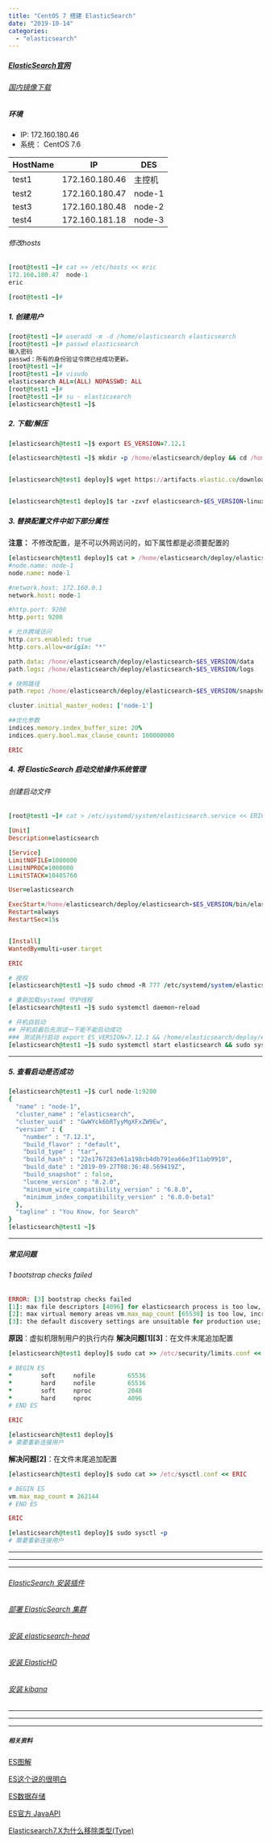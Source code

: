 ```yaml
---
title: "CentOS 7 搭建 ElasticSearch"
date: "2019-10-14"
categories: 
  - "elasticsearch"
---
```


##### [ElasticSearch官网](https://www.elastic.co/guide/en/elasticsearch/reference/current/getting-started-install.html "ElasticSearch官网")

###### [国内镜像下载](https://thans.cn/mirror/elasticsearch.html "国内镜像下载")

##### 环境

- IP: 172.160.180.46
- 系统： CentOS 7.6

| HostName | IP | DES |
| --- | --- | --- |
| test1 | 172.160.180.46 | 主控机 |
| test2 | 172.160.180.47 | node-1 |
| test3 | 172.160.180.48 | node-2 |
| test4 | 172.160.181.18 | node-3 |

###### 修改hosts

```ruby
[root@test1 ~]# cat >> /etc/hosts << eric
172.160.180.47  node-1
eric

[root@test1 ~]#
```

##### 1\. 创建用户

```ruby
[root@test1 ~]# useradd -m -d /home/elasticsearch elasticsearch
[root@test1 ~]# passwd elasticsearch
输入密码
passwd：所有的身份验证令牌已经成功更新。
[root@test1 ~]#
[root@test1 ~]# visudo
elasticsearch ALL=(ALL) NOPASSWD: ALL
[root@test1 ~]#
[root@test1 ~]# su - elasticsearch
[elasticsearch@test1 ~]$
```

##### 2\. 下载/解压

```ruby
[elasticsearch@test1 ~]$ export ES_VERSION=7.12.1

[elasticsearch@test1 ~]$ mkdir -p /home/elasticsearch/deploy && cd /home/elasticsearch/deploy


[elasticsearch@test1 deploy]$ wget https://artifacts.elastic.co/downloads/elasticsearch/elasticsearch-$ES_VERSION-linux-x86_64.tar.gz


[elasticsearch@test1 deploy]$ tar -zxvf elasticsearch-$ES_VERSION-linux-x86_64.tar.gz
```

##### 3\. 替换配置文件中如下部分属性

**注意：** 不修改配置，是不可以外网访问的，如下属性都是必须要配置的

```ruby
[elasticsearch@test1 deploy]$ cat > /home/elasticsearch/deploy/elasticsearch-$ES_VERSION/config/elasticsearch.yml << ERIC
#node.name: node-1
node.name: node-1

#network.host: 172.160.0.1
network.host: node-1

#http.port: 9200
http.port: 9200

# 允许跨域访问
http.cors.enabled: true
http.cors.allow-origin: "*"

path.data: /home/elasticsearch/deploy/elasticsearch-$ES_VERSION/data
path.logs: /home/elasticsearch/deploy/elasticsearch-$ES_VERSION/logs

# 快照路径
path.repo: /home/elasticsearch/deploy/elasticsearch-$ES_VERSION/snapshots

cluster.initial_master_nodes: ['node-1']

##优化参数
indices.memory.index_buffer_size: 20%
indices.query.bool.max_clause_count: 100000000

ERIC

```

##### 4\. 将 ElasticSearch 启动交给操作系统管理

###### 创建启动文件

```ruby
[root@test1 ~]# cat > /etc/systemd/system/elasticsearch.service << ERIC

[Unit]
Description=elasticsearch

[Service]
LimitNOFILE=1000000
LimitNPROC=1000000
LimitSTACK=10485760

User=elasticsearch

ExecStart=/home/elasticsearch/deploy/elasticsearch-$ES_VERSION/bin/elasticsearch
Restart=always
RestartSec=15s


[Install]
WantedBy=multi-user.target

ERIC

```

```ruby
# 授权
[elasticsearch@test1 ~]$ sudo chmod -R 777 /etc/systemd/system/elasticsearch.service

# 重新加载systemd 守护线程
[elasticsearch@test1 ~]$ sudo systemctl daemon-reload

# 开机自启动
## 开机前最后先测试一下能不能启动成功
### 测试执行启动 export ES_VERSION=7.12.1 && /home/elasticsearch/deploy/elasticsearch-$ES_VERSION/bin/elasticsearch
[elasticsearch@test1 ~]$ sudo systemctl start elasticsearch && sudo systemctl enable elasticsearch && systemctl status elasticsearch
```

* * *

##### 5\. 查看启动是否成功

```ruby
[elasticsearch@test1 ~]$ curl node-1:9200
{
  "name" : "node-1",
  "cluster_name" : "elasticsearch",
  "cluster_uuid" : "GwWYck6bRTyyMgXFxZW9Ew",
  "version" : {
    "number" : "7.12.1",
    "build_flavor" : "default",
    "build_type" : "tar",
    "build_hash" : "22e1767283e61a198cb4db791ea66e3f11ab9910",
    "build_date" : "2019-09-27T08:36:48.569419Z",
    "build_snapshot" : false,
    "lucene_version" : "8.2.0",
    "minimum_wire_compatibility_version" : "6.8.0",
    "minimum_index_compatibility_version" : "6.0.0-beta1"
  },
  "tagline" : "You Know, for Search"
}
[elasticsearch@test1 ~]$
```

* * *

##### 常见问题

###### 1 bootstrap checks failed

```ruby
ERROR: [3] bootstrap checks failed
[1]: max file descriptors [4096] for elasticsearch process is too low, increase to at least [65535]
[2]: max virtual memory areas vm.max_map_count [65530] is too low, increase to at least [262144]
[3]: the default discovery settings are unsuitable for production use; at least one of [discovery.seed_hosts, discovery.seed_providers, cluster.initial_master_nodes] must be configured
```

**原因**：虚拟机限制用户的执行内存 **解决问题\[1\]\[3\]**：在文件末尾追加配置

```ruby
[elasticsearch@test1 deploy]$ sudo cat >> /etc/security/limits.conf << ERIC

# BEGIN ES
*        soft     nofile         65536
*        hard     nofile         65536
*        soft     nproc          2048
*        hard     nproc          4096
# END ES

ERIC

[elasticsearch@test1 deploy]$
# 需要重新连接用户
```

**解决问题\[2\]**：在文件末尾追加配置

```ruby
[elasticsearch@test1 deploy]$ sudo cat >> /etc/sysctl.conf << ERIC

# BEGIN ES
vm.max_map_count = 262144
# END ES

ERIC

[elasticsearch@test1 deploy]$ sudo sysctl -p
# 需要重新连接用户
```

* * *

* * *

* * *

###### [ElasticSearch 安装插件](http://www.dev-share.top/2019/10/24/elasticsearch-%E5%AE%89%E8%A3%85%E6%8F%92%E4%BB%B6/ "ElasticSearch 安装插件")

###### [部署 ElasticSearch 集群](http://www.dev-share.top/2019/10/17/ansible-playbook-%E9%83%A8%E7%BD%B2-elasticsearch-%E9%9B%86%E7%BE%A4/ "部署 ElasticSearch 集群")

###### [安装 elasticsearch-head](http://www.dev-share.top/2019/10/15/centos-7-%E5%AE%89%E8%A3%85-elasticsearch-head/ "安装 elasticsearch-head")

###### [安装 ElasticHD](http://www.dev-share.top/2019/10/15/centos-7-%E5%AE%89%E8%A3%85-elastichd/ "安装 ElasticHD")

###### [安装 kibana](http://www.dev-share.top/2019/10/15/centos-7-%E5%AE%89%E8%A3%85-kibana/ "安装 kibana")

* * *

* * *

* * *

##### **`相关资料`**

[ES图解](http://developer.51cto.com/art/201904/594615.htm "ES图解")

[ES这个说的很明白](http://developer.51cto.com/art/201904/594615.htm "ES 这个说的很明白")

[ES数据存储](https://elasticsearch.cn/article/6178 "ES数据存储")

[ES官方 JavaAPI](https://www.elastic.co/guide/en/elasticsearch/client/java-rest/7.3/java-rest-high-document-index.html "ES 官方 JavaAPI")

[Elasticsearch7.X为什么移除类型(Type)](https://www.cnblogs.com/wangzhen3798/p/10765202.html "Elasticsearch7.X为什么移除类型(Type)")
